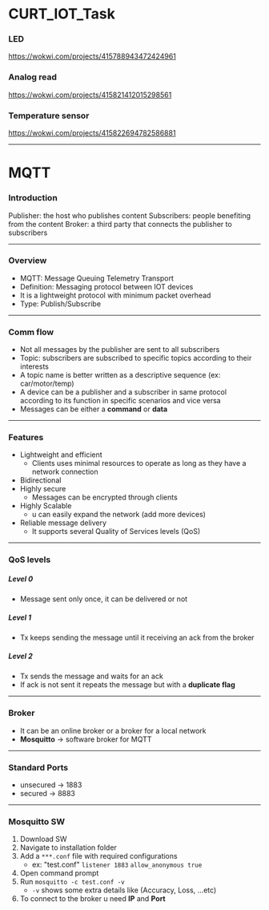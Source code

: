 # CURT_IOT_Task

### LED
https://wokwi.com/projects/415788943472424961

### Analog read
https://wokwi.com/projects/415821412015298561

### Temperature sensor
https://wokwi.com/projects/415822694782586881

---

# MQTT

### Introduction
Publisher: the host who publishes content
Subscribers: people benefiting from the content
Broker: a third party that connects the publisher to subscribers


---
### Overview
- MQTT: Message Queuing Telemetry Transport
- Definition: Messaging protocol between IOT devices
- It is a lightweight protocol with minimum packet overhead
- Type: Publish/Subscribe

---
### Comm flow
- Not all messages by the publisher are sent to all subscribers
- Topic: subscribers are subscribed to specific topics according to their interests
-  A topic name is better written as a descriptive sequence (ex: car/motor/temp)
- A device can be a publisher and a subscriber in same protocol according to its function in specific scenarios and vice versa
- Messages can be either a **command** or **data**
---
### Features
- Lightweight and efficient
	- Clients uses minimal resources to operate as long as they have a network connection
- Bidirectional
- Highly secure
	- Messages can be encrypted through clients
- Highly Scalable
	- u can easily expand the network (add more devices)
- Reliable message delivery
	- It supports several Quality of Services levels (QoS)

---
### QoS levels
##### Level 0
- Message sent only once, it can be delivered or not
##### Level 1
- Tx keeps sending the message until it receiving an ack from the broker 
##### Level 2
- Tx sends the message and waits for an ack
- If ack is not sent it repeats the message but with a **duplicate flag**

---
### Broker
- It can be an online broker or a broker for a local network
- **Mosquitto** -> software broker for MQTT

---
### Standard Ports
- unsecured -> 1883
- secured     -> 8883

---
### Mosquitto SW
1. Download SW
2. Navigate to installation folder
3. Add a `***.conf` file with required configurations
	- ex: "test.conf"
		`listener 1883`
		`allow_anonymous true`
4. Open command prompt
5. Run `mosquitto -c test.conf -v` 
	- `-v` shows some extra details like (Accuracy, Loss, ...etc) 
6. To connect to the broker u need **IP** and **Port**

